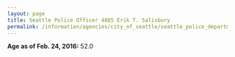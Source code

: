 ```yaml
---
layout: page
title: Seattle Police Officer 4885 Erik T. Salisbury
permalink: /information/agencies/city_of_seattle/seattle_police_department/copbook/4885/
---
```


**Age as of Feb. 24, 2016:** 52.0
